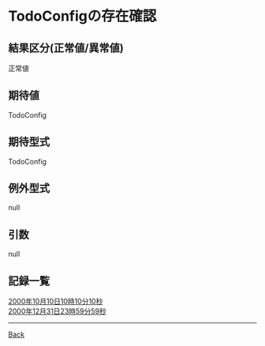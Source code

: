# TodoConfigの存在確認
## 結果区分(正常値/異常値)
正常値
## 期待値
TodoConfig
## 期待型式
TodoConfig
## 例外型式
null
## 引数
null
## 記録一覧
[2000年10月10日10時10分10秒](./20001010101010/README.md)  
[2000年12月31日23時59分59秒](./20001231235959/README.md)  

---
[Back](../README.md)  